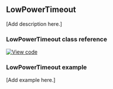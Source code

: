 ## LowPowerTimeout

[Add description here.]

### LowPowerTimeout class reference

[![View code](https://www.mbed.com/embed/?type=library)](http://os.mbed.com/docs/v5.7/mbed-os-api-doxy/classmbed_1_1_low_power_timeout.html)

### LowPowerTimeout example

[Add example here.]
